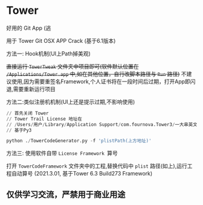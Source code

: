 # Tower

好用的 Git App (逃

用于 Tower Git OSX APP Crack (基于6.1版本)

方法一: Hook机制(UI上Path掉美观)

~~直接运行 `TowerTweak` 文件夹中项目即可(软件默认位置在 `/Applications/Tower.app` 中,如在其他位置，自行改脚本路径与 `Run` 路径)~~ 不建议使用,因为需要重签名Framework,个人证书将在一段时间后过期，打开App即闪退,需要重新运行项目



方法二:类似注册机机制(UI上还是提示过期,不影响使用)

```python
// 首先关闭 Tower
// Tower Trail License 地址在
// /Users/用户/Library/Application Support/com.fournova.Tower3/一大串英文+数字文件夹/trial.plist
// 基于Py3

python ./TowerCodeGenerator.py -f 'plistPath(上方地址)'
```



方法三: 使用软件自带 `License Framework `算号

打开 `TowerCodeFramework` 文件夹中的工程,替换代码中 `plist` 路径(如上),运行工程自动算号 (2021.3.01, 基于Tower 6.3 Build273 Framework)



## 仅供学习交流，严禁用于商业用途

